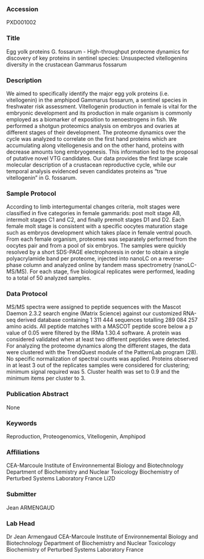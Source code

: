 ### Accession
PXD001002

### Title
Egg yolk proteins G. fossarum -  High-throughput proteome dynamics for discovery of key proteins in sentinel species: Unsuspected vitellogenins diversity in the crustacean Gammarus fossarum

### Description
We aimed to specifically identify the major egg yolk proteins (i.e. vitellogenin) in the amphipod Gammarus fossarum, a sentinel species in freshwater risk assessment. Vitellogenin production in female is vital for the embryonic development and its production in male organism is commonly employed as a biomarker of exposition to xenoestrogens in fish. We performed a shotgun proteomics analysis on embryos and ovaries at different stages of their development. The proteome dynamics over the cycle was analyzed to correlate on the first hand proteins which are accumulating along vitellogenesis and on the other hand, proteins with decrease amounts long embryogenesis. This information led to the proposal of putative novel VTG candidates. Our data provides the first large scale molecular description of a crustacean reproductive cycle, while our temporal analysis evidenced seven candidates proteins as “true vitellogenin” in G. fossarum.

### Sample Protocol
According to limb intertegumental changes criteria, molt stages were classified in five categories in female gammarids: post molt stage AB, intermolt stages C1 and C2, and finally premolt stages D1 and D2. Each female molt stage is consistent with a specific oocytes maturation stage such as embryos development which takes place in female ventral pouch. From each female organism, proteomes was separately performed from the oocytes pair and from a pool of six embryos. The samples were quickly resolved by a short SDS-PAGE electrophoresis in order to obtain a single polyacrylamide band per proteome, injected into nanoLC on a reverse-phase column and analyzed online by tandem mass spectrometry (nanoLC-MS/MS). For each stage, five biological replicates were performed, leading to a total of 50 analyzed samples.

### Data Protocol
MS/MS spectra were assigned to peptide sequences with the Mascot Daemon 2.3.2 search engine (Matrix Science) against our customized RNA-seq derived database containing 1 311 444 sequences totalling 289 084 257 amino acids. All peptide matches with a MASCOT peptide score below a p value of 0.05 were filtered by the IRMa 1.30.4 software. A protein was considered validated when at least two different peptides were detected. For analyzing the proteome dynamics along the different stages, the data were clustered with the TrendQuest module of the PatternLab program (28). No specific normalization of spectral counts was applied. Proteins observed in at least 3 out of the replicates samples were considered for clustering; minimum signal required was 5. Cluster health was set to 0.9 and the minimum items per cluster to 3.

### Publication Abstract
None

### Keywords
Reproduction, Proteogenomics, Vitellogenin, Amphipod

### Affiliations
CEA-Marcoule Institute of  Environnemental Biology and Biotechnology Department of Biochemistry and Nuclear Toxicology Biochemistry of Perturbed Systems Laboratory France
Li2D

### Submitter
Jean ARMENGAUD

### Lab Head
Dr Jean Armengaud
CEA-Marcoule Institute of  Environnemental Biology and Biotechnology Department of Biochemistry and Nuclear Toxicology Biochemistry of Perturbed Systems Laboratory France


